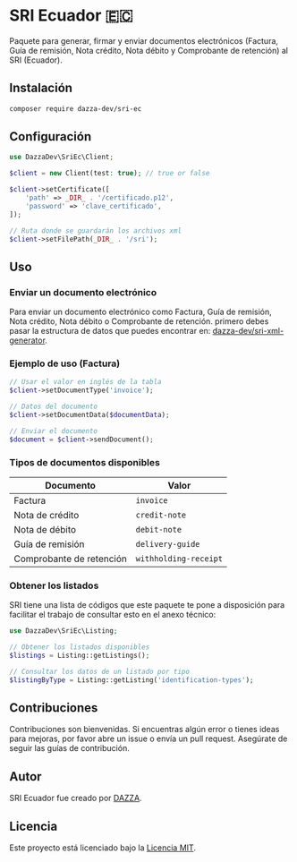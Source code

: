 # SRI Ecuador 🇪🇨

Paquete para generar, firmar y enviar documentos electrónicos (Factura, Guía de remisión, Nota crédito, Nota débito y Comprobante de retención) al SRI (Ecuador).

## Instalación

```bash
composer require dazza-dev/sri-ec
```

## Configuración

```php
use DazzaDev\SriEc\Client;

$client = new Client(test: true); // true or false

$client->setCertificate([
    'path' => _DIR_ . '/certificado.p12',
    'password' => 'clave_certificado',
]);

// Ruta donde se guardarán los archivos xml
$client->setFilePath(_DIR_ . '/sri');
```

## Uso

### Enviar un documento electrónico

Para enviar un documento electrónico como Factura, Guía de remisión, Nota crédito, Nota débito o Comprobante de retención. primero debes pasar la estructura de datos que puedes encontrar en: [dazza-dev/sri-xml-generator](https://github.com/dazza-dev/sri-xml-generator).

### Ejemplo de uso (Factura)

```php
// Usar el valor en inglés de la tabla
$client->setDocumentType('invoice');

// Datos del documento
$client->setDocumentData($documentData);

// Enviar el documento
$document = $client->sendDocument();
```

### Tipos de documentos disponibles

| Documento                | Valor                 |
| ------------------------ | --------------------- |
| Factura                  | `invoice`             |
| Nota de crédito          | `credit-note`         |
| Nota de débito           | `debit-note`          |
| Guía de remisión         | `delivery-guide`      |
| Comprobante de retención | `withholding-receipt` |

### Obtener los listados

SRI tiene una lista de códigos que este paquete te pone a disposición para facilitar el trabajo de consultar esto en el anexo técnico:

```php
use DazzaDev\SriEc\Listing;

// Obtener los listados disponibles
$listings = Listing::getListings();

// Consultar los datos de un listado por tipo
$listingByType = Listing::getListing('identification-types');
```

## Contribuciones

Contribuciones son bienvenidas. Si encuentras algún error o tienes ideas para mejoras, por favor abre un issue o envía un pull request. Asegúrate de seguir las guías de contribución.

## Autor

SRI Ecuador fue creado por [DAZZA](https://github.com/dazza-dev).

## Licencia

Este proyecto está licenciado bajo la [Licencia MIT](https://opensource.org/licenses/MIT).
